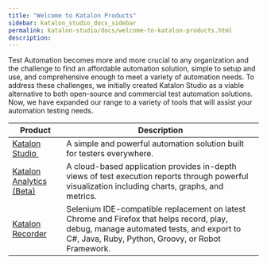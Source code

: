 ```yaml
---
title: "Welcome to Katalon Products" 
sidebar: katalon_studio_docs_sidebar
permalink: katalon-studio/docs/welcome-to-katalon-products.html 
description: 
---
```

Test Automation becomes more and more crucial to any organization and the challenge to find an affordable automation solution, simple to setup and use, and comprehensive enough to meet a variety of automation needs. To address these challenges, we initially created Katalon Studio as a viable alternative to both open-source and commercial test automation solutions. Now, we have expanded our range to a variety of tools that will assist your automation testing needs. 

| Product | Description |
| --- | --- |
| [Katalon Studio ](/display/KD/Overview) | A simple and powerful automation solution built for testers everywhere. |
| [Katalon Analytics (Beta)](https://docs.katalon.com/x/WhtO) | A cloud-based application provides in-depth views of test execution reports through powerful visualization including charts, graphs, and metrics. |
| [Katalon Recorder](https://docs.katalon.com/x/cRtO) | Selenium IDE-compatible replacement on latest Chrome and Firefox that helps record, play, debug, manage automated tests, and export to C#, Java, Ruby, Python, Groovy, or Robot Framework. |